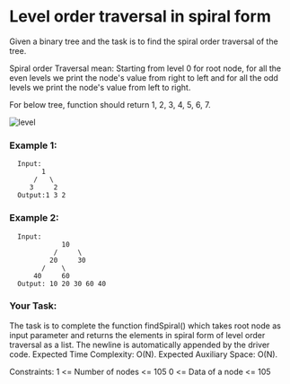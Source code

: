 # Level order traversal in spiral form

Given a binary tree and the task is to find the spiral order traversal of the tree.

Spiral order Traversal mean: Starting from level 0 for root node, for all the even levels we print the node's value from right to left and for all the odd levels we print the node's value from left to right. 

For below tree, function should return 1, 2, 3, 4, 5, 6, 7.

![level](https://github.com/thakurdiwakar/GFG-POTD/assets/76618190/48f030bf-6930-4084-80ee-6a4499ff6c32)


### Example 1:

      Input:
            1
          /   \
         3     2
      Output:1 3 2

### Example 2:

      Input:
                 10
               /     \
              20     30
            /    \
          40     60
      Output: 10 20 30 60 40 


### Your Task:
The task is to complete the function findSpiral() which takes root node as input parameter and returns the elements in spiral form of level order traversal as a list. The newline is automatically appended by the driver code.
Expected Time Complexity: O(N).
Expected Auxiliary Space: O(N).

Constraints:
1 <= Number of nodes <= 105
0 <= Data of a node <= 105
